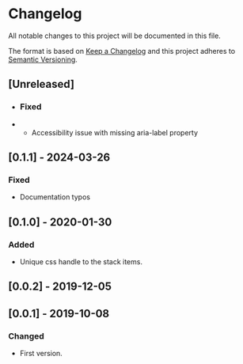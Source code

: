 # Changelog

All notable changes to this project will be documented in this file.

The format is based on [Keep a Changelog](http://keepachangelog.com/en/1.0.0/)
and this project adheres to [Semantic Versioning](http://semver.org/spec/v2.0.0.html).

 ## [Unreleased]

+ ### Fixed
+ - Accessibility issue with missing aria-label property

## [0.1.1] - 2024-03-26

### Fixed

- Documentation typos

## [0.1.0] - 2020-01-30
### Added
- Unique css handle to the stack items.

## [0.0.2] - 2019-12-05

## [0.0.1] - 2019-10-08
### Changed
- First version.
